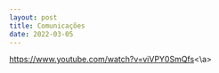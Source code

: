 ```yaml
---
layout: post
title: Comunicações
date: 2022-03-05
---
```


<a>https://www.youtube.com/watch?v=viVPY0SmQfs<\a>

